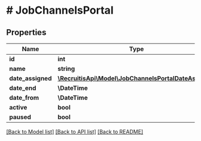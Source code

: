 # # JobChannelsPortal

## Properties

Name | Type | Description | Notes
------------ | ------------- | ------------- | -------------
**id** | **int** |  | [optional]
**name** | **string** |  | [optional]
**date_assigned** | [**\RecruitisApi\Model\JobChannelsPortalDateAssigned**](JobChannelsPortalDateAssigned.md) |  | [optional]
**date_end** | **\DateTime** |  | [optional]
**date_from** | **\DateTime** |  | [optional]
**active** | **bool** |  | [optional]
**paused** | **bool** |  | [optional]

[[Back to Model list]](../../README.md#models) [[Back to API list]](../../README.md#endpoints) [[Back to README]](../../README.md)
